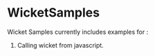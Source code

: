 # WicketSamples

Wicket Samples currently includes examples for :
  
1) Calling wicket from javascript.
  
  

